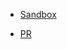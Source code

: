 - [Sandbox](https://codesandbox.io/s/xr9l3onr8o)

- [PR](https://github.com/shiratap/design-list/pull/3)

